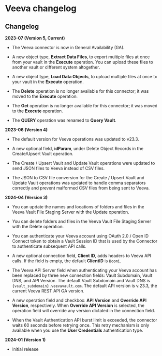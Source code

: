 # Veeva changelog

<head>
  <meta name="guidename" content="Integration"/>
  <meta name="context" content="GUID-d841006e-da80-4549-8d82-eb30c1585a72"/>
</head>


## Changelog

**2023-07 (Version 5, Current)**

- The Veeva connector is now in General Availability (GA).

- A new object type, **Extract Data Files**, to export multiple files at once from your vault in the **Execute** operation. You can upload these files to another vault or different system altogether.

- A new object type, **Load Data Objects**, to upload multiple files at once to your vault in the **Execute** operation.

- The **Delete** operation is no longer available for this connector; it was moved to the **Execute** operation.

- The **Get** operation is no longer available for this connector; it was moved to the **Execute** operation.

- The **QUERY** operation was renamed to **Query Vault**.

**2023-06 (Version 4)**

- The default version for Veeva operations was updated to v23.3.

- A new optional field, **idParam**, under Delete Object Records in the Create/Upsert Vault operation.

- The Create / Upsert Vault and Update Vault operations were updated to send JSON files to Veeva instead of CSV files.

- The JSON to CSV file conversion for the Create / Upsert Vault and Update Vault operations was updated to handle comma separators correctly and prevent malformed CSV files from being sent to Veeva.

**2024-04 (Version 3)**

- You can update the names and locations of folders and files in the Veeva Vault File Staging Server with the Update operation.

- You can delete folders and files in the Veeva Vault File Staging Server with the Delete operation. 

- You can authenticate your Veeva account using OAuth 2.0 / Open ID Connect token to obtain a Vault Session ID that is used by the Connector to authenticate subsequent API calls.

- A new optional connection field, **Client ID**, adds headers to Veeva API calls. If the field is empty, the default **ClientID** is `Boomi`.

- The Veeva API Server field when authenticating your Veeva account has been replaced by three new connection fields: Vault Subdomain, Vault DNS, and API Version. The default Vault Subdomain and Vault DNS is `{vault_subdomain}.veevavault.com`. The default API version is v.23.3, the current Veeva REST API GA version.

- A new operation field and checkbox: **API Version** and **Override API Version**, respectively. When **Override API Version** is selected, the operation field will override any version dictated in the connection field.

- When the Vault Authentication API burst limit is exceeded, the connector waits 60 seconds before retrying once. This retry mechanism is only available when you use the **User Credentials** authentication type.

**2024-01 (Version 1)**

- Initial release